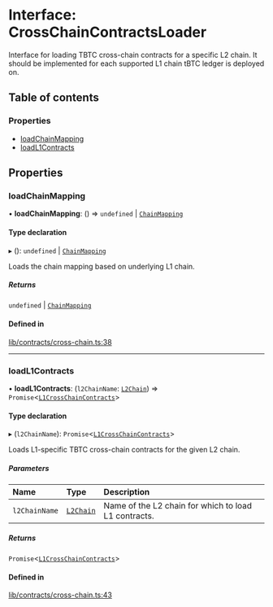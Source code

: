 # Interface: CrossChainContractsLoader

Interface for loading TBTC cross-chain contracts for a specific L2 chain.
It should be implemented for each supported L1 chain tBTC ledger is deployed
on.

## Table of contents

### Properties

- [loadChainMapping](CrossChainContractsLoader.md#loadchainmapping)
- [loadL1Contracts](CrossChainContractsLoader.md#loadl1contracts)

## Properties

### loadChainMapping

• **loadChainMapping**: () => `undefined` \| [`ChainMapping`](../README.md#chainmapping)

#### Type declaration

▸ (): `undefined` \| [`ChainMapping`](../README.md#chainmapping)

Loads the chain mapping based on underlying L1 chain.

##### Returns

`undefined` \| [`ChainMapping`](../README.md#chainmapping)

#### Defined in

[lib/contracts/cross-chain.ts:38](https://github.com/keep-network/tbtc-v2/blob/main/typescript/src/lib/contracts/cross-chain.ts#L38)

___

### loadL1Contracts

• **loadL1Contracts**: (`l2ChainName`: [`L2Chain`](../README.md#l2chain)) => `Promise`\<[`L1CrossChainContracts`](../README.md#l1crosschaincontracts)\>

#### Type declaration

▸ (`l2ChainName`): `Promise`\<[`L1CrossChainContracts`](../README.md#l1crosschaincontracts)\>

Loads L1-specific TBTC cross-chain contracts for the given L2 chain.

##### Parameters

| Name | Type | Description |
| :------ | :------ | :------ |
| `l2ChainName` | [`L2Chain`](../README.md#l2chain) | Name of the L2 chain for which to load L1 contracts. |

##### Returns

`Promise`\<[`L1CrossChainContracts`](../README.md#l1crosschaincontracts)\>

#### Defined in

[lib/contracts/cross-chain.ts:43](https://github.com/keep-network/tbtc-v2/blob/main/typescript/src/lib/contracts/cross-chain.ts#L43)
